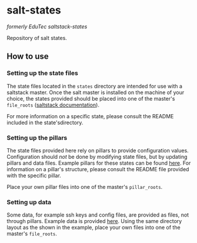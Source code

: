 # salt-states
_formerly EduTec saltstack-states_

Repository of salt states.

## How to use

### Setting up the state files

The state files located in the `states` directory are intended for use with a saltstack master.
Once the salt master is installed on the machine of your choice, the states provided should
be placed into one of the master's `file_roots` ([saltstack documentation](https://docs.saltstack.com/en/latest/ref/file_server/file_roots.html)).

For more information on a specific state, please consult the README included
in the state'sdirectory.
 
### Setting up the pillars

The state files provided here rely on pillars to provide configuration values. Configuration should _not_
be done by modifying state files, but by updating pillars and data files. Example pillars for these states
can be found [here](https://github.com/strangedev/salt-pillars).
For information on a pillar's structure, please consult the README file provided with the specific pillar.

Place your own pillar files into one of the master's `pillar_roots`.

### Setting up data

Some data, for example ssh keys and config files, are provided as files, not through pillars.
Example data is provided [here](https://github.com/strangedev/salt-data).
Using the same directory layout as the shown in the example, place your own files into one of the master's `file_roots`. 
